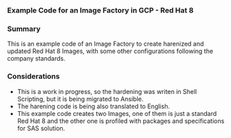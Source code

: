 ### Example Code for an Image Factory in GCP - Red Hat 8

### Summary

This is an example code of an Image Factory to create harenized and updated Red Hat 8 Images, with some other configurations following the company standards. 

### Considerations

- This is a work in progress, so the hardening was writen in Shell Scripting, but it is being migrated to Ansible. 
- The harening code is being also translated to English. 
- This example code creates two Images, one of them is just a standard Red Hat 8 and the other one is profiled with packages and specifications for SAS solution. 


